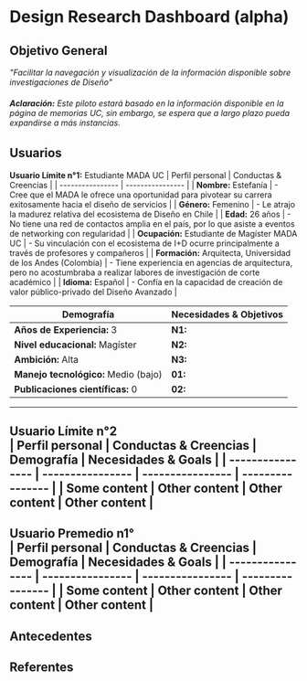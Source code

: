 # **Design Research Dashboard (alpha)**
## **Objetivo General**  
*"Facilitar la navegación y visualización de la información disponible sobre investigaciones de Diseño"*  
###### **Aclaración:** Este piloto estará basado en la información disponible en la página de memorias UC, sin embargo, se espera que a largo plazo pueda expandirse a más instancias.  
## **Usuarios**  
**Usuario Límite n°1:** Estudiante MADA UC 
| Perfil personal | Conductas & Creencias |
| ---------------- | ---------------- | 
| **Nombre:** Estefanía | - Cree que el MADA le ofrece una oportunidad para pivotear su carrera exitosamente hacia el diseño de servicios |
| **Género:** Femenino | - Le atrajo la madurez relativa del ecosistema de Diseño en Chile |
| **Edad:** 26 años | - No tiene una red de contactos amplia en el país, por lo que asiste a eventos de networking con regularidad |
| **Ocupación:** Estudiante de Magíster MADA UC | - Su vinculación con el ecosistema de I+D ocurre principalmente a través de profesores y compañeros |
| **Formación:** Arquitecta, Universidad de los Andes (Colombia) | - Tiene experiencia en agencias de arquitectura, pero no acostumbraba a realizar labores de investigación de corte académico |
| **Idioma:** Español | - Confía en la capacidad de creación de valor público-privado del Diseño Avanzado |

| Demografía | Necesidades & Objetivos |
| ---------------- | ---------------- |
| **Años de Experiencia:** 3 | **N1:** |
| **Nivel educacional:** Magíster | **N2:** |
| **Ambición:** Alta | **N3:** |
| **Manejo tecnológico:** Medio (bajo) | **01:** |
| **Publicaciones científicas:** 0 | **02:** |
****
**Usuario Límite n°2**  
| Perfil personal | Conductas & Creencias | Demografía | Necesidades & Goals |
| ---------------- | ---------------- | ---------------- | ---------------- |
| Some content     | Other content    | Other content    | Other content    | 
----
**Usuario Premedio n1°**  
| Perfil personal | Conductas & Creencias | Demografía | Necesidades & Goals |
| ---------------- | ---------------- | ---------------- | ---------------- |
| Some content     | Other content    | Other content    | Other content    | 
----
## **Antecedentes**
## **Referentes**
